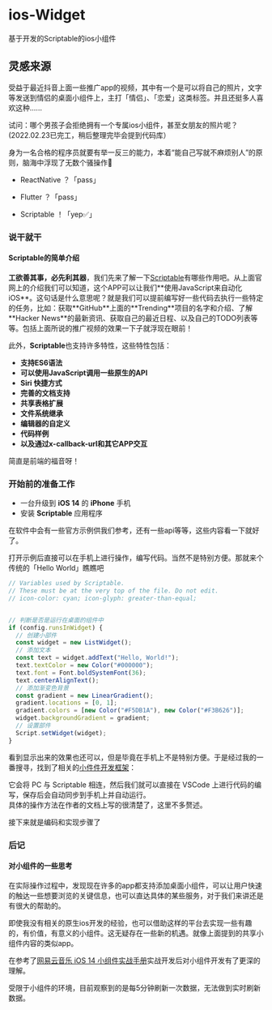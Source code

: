 # ios-Widget
基于开发的Scriptable的ios小组件

## 灵感来源

受益于最近抖音上面一些推广app的视频，其中有一个是可以将自己的照片，文字等发送到情侣的桌面小组件上，主打「情侣」、「恋爱」这类标签。并且还挺多人喜欢这种......

试问：哪个男孩子会拒绝拥有一个专属ios小组件，甚至女朋友的照片呢？(2022.02.23已完工，稍后整理完毕会提到代码库）

身为一名合格的程序员就要有举一反三的能力，本着“能自己写就不麻烦别人”的原则，脑海中浮现了无数个骚操作🌠

- ReactNative ？「pass」
  
- Flutter ？「pass」
  
- Scriptable ！「yep✅」
  

### 说干就干

#### Scriptable的简单介绍

**工欲善其事，必先利其器**，我们先来了解一下[Scriptable](https://link.juejin.cn?target=https%3A%2F%2Fscriptable.app%2F "https://scriptable.app/")有哪些作用吧。从上面官网上的介绍我们可以知道，这个APP可以让我们**使用JavaScript来自动化iOS**。这句话是什么意思呢？就是我们可以提前编写好一些代码去执行一些特定的任务，比如：获取**GitHub**上面的**Trending**项目的名字和介绍、了解**Hacker News**的最新资讯、获取自己的最近日程、以及自己的TODO列表等等。包括上面所说的推广视频的效果一下子就浮现在眼前！

此外，**Scriptable**也支持许多特性，这些特性包括：

- **支持ES6语法**
- **可以使用JavaScript调用一些原生的API**
- **Siri 快捷方式**
- **完善的文档支持**
- **共享表格扩展**
- **文件系统继承**
- **编辑器的自定义**
- **代码样例**
- **以及通过x-callback-url和其它APP交互**

简直是前端的福音呀！

### 开始前的准备工作

- 一台升级到 **iOS 14** 的 **iPhone** 手机
- 安装 **Scriptable** 应用程序

在软件中会有一些官方示例供我们参考，还有一些api等等，这些内容看一下就好了。

打开示例后直接可以在手机上进行操作，编写代码。当然不是特别方便。那就来个传统的「Hello World」瞧瞧吧

```js
// Variables used by Scriptable.
// These must be at the very top of the file. Do not edit.
// icon-color: cyan; icon-glyph: greater-than-equal;


// 判断是否是运行在桌面的组件中
if (config.runsInWidget) {
  // 创建小部件
  const widget = new ListWidget();
  // 添加文本
  const text = widget.addText("Hello, World!");
  text.textColor = new Color("#000000");
  text.font = Font.boldSystemFont(36);
  text.centerAlignText();
  // 添加渐变色背景
  const gradient = new LinearGradient();
  gradient.locations = [0, 1];
  gradient.colors = [new Color("#F5DB1A"), new Color("#F3B626")];
  widget.backgroundGradient = gradient;
  // 设置部件
  Script.setWidget(widget);
}
```

看到显示出来的效果也还可以，但是毕竟在手机上不是特别方便。于是经过我的一番搜寻，找到了相关的[小件件开发框架](https://link.juejin.cn/?target=https%3A%2F%2Fgithub.com%2Fim3x%2FScriptables "https://github.com/im3x/Scriptables")：

它会将 PC 与 Scriptable 相连，然后我们就可以直接在 VSCode 上进行代码的编写，保存后会自动同步到手机上并自动运行。  
具体的操作方法在作者的文档上写的很清楚了，这里不多赘述。

接下来就是编码和实现步骤了

### 后记

#### 对小组件的一些思考

在实际操作过程中，发现现在许多的app都支持添加桌面小组件，可以让用户快速的触达一些想要浏览的关键信息，也可以直达具体的某些服务，对于我们来讲还是有很大的帮助的。

即使我没有相关的原生ios开发的经验，也可以借助这样的平台去实现一些有趣的，有价值，有意义的小组件。这无疑存在一些新的机遇。就像上面提到的共享小组件内容的类似app。

在参考了[网易云音乐 iOS 14 小组件实战手册](https://juejin.cn/post/6887759096506744840)实战开发后对小组件开发有了更深的理解。

受限于小组件的环境，目前观察到的是每5分钟刷新一次数据，无法做到实时刷新数据。
